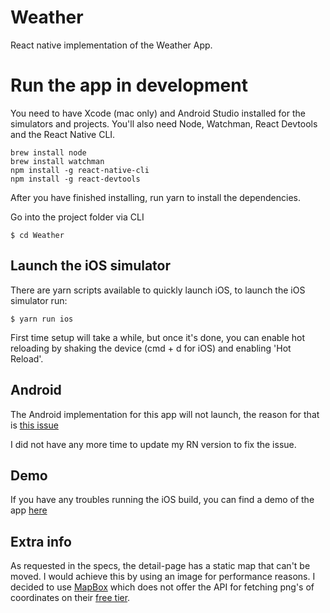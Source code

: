 # Weather

React native implementation of the Weather App.

# Run the app in development

You need to have Xcode (mac only) and Android Studio installed for the simulators and projects. You'll also need Node, Watchman, React Devtools and the React Native CLI.

```
brew install node
brew install watchman
npm install -g react-native-cli
npm install -g react-devtools
```

After you have finished installing, run yarn to install the dependencies. 

Go into the project folder via CLI

```
$ cd Weather
```

## Launch the iOS simulator

There are yarn scripts available to quickly launch iOS, to launch the iOS simulator run:

```
$ yarn run ios
```

First time setup will take a while, but once it's done, you can enable hot reloading by shaking the device (cmd + d for iOS) and enabling 'Hot Reload'.

## Android

The Android implementation for this app will not launch, the reason for that is [this issue](https://github.com/facebook/react-native/issues/18692)

I did not have any more time to update my RN version to fix the issue.

## Demo

If you have any troubles running the iOS build, you can find a demo of the app [here](https://github.com/vixez/SanderBruggeTest/blob/master/demo.mov?raw=true)

## Extra info

As requested in the specs, the detail-page has a static map that can't be moved. I would achieve this by using an image for performance reasons. I decided to use [MapBox](https://www.mapbox.com/) which does not offer the API for fetching png's of coordinates on their [free tier](https://docs.mapbox.com/help/how-mapbox-works/static-maps/#high-resolution-images). 
